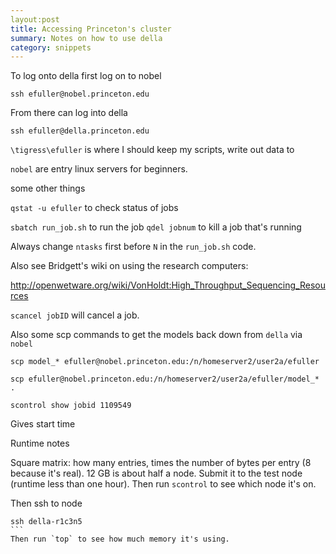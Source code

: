 ```yaml
---
layout:post
title: Accessing Princeton's cluster
summary: Notes on how to use della
category: snippets
---
```


To log onto della first log on to nobel

```
ssh efuller@nobel.princeton.edu
```

From there can log into della

```
ssh efuller@della.princeton.edu
```

`\tigress\efuller` is where I should keep my scripts, write out data to

`nobel` are entry linux servers for beginners.


some other things

`qstat -u efuller` to check status of jobs

`sbatch run_job.sh` to run the job
`qdel jobnum` to kill a job that's running

Always change `ntasks` first before `N` in the `run_job.sh` code.

Also see Bridgett's wiki on using the research computers:

http://openwetware.org/wiki/VonHoldt:High_Throughput_Sequencing_Resources

`scancel jobID` will cancel a job.

Also some scp commands to get the models back down from `della` via `nobel`

```
scp model_* efuller@nobel.princeton.edu:/n/homeserver2/user2a/efuller

scp efuller@nobel.princeton.edu:/n/homeserver2/user2a/efuller/model_* .
```

```
scontrol show jobid 1109549
```
Gives start time


Runtime notes

Square matrix: how many entries, times the number of bytes per entry (8 because it's real). 12 GB is about half a node. Submit it to the test node (runtime less than one hour). Then run `scontrol` to see which node it's on.

Then ssh to node
````
ssh della-r1c3n5
```
Then run `top` to see how much memory it's using.
